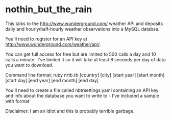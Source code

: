 nothin_but_the_rain
===================

This talks to the http://www.wunderground.com/ weather API and deposits daily and hourly/half-hourly weather observations into a MySQL databse.

You'll need to register for an API key at http://www.wunderground.com/weather/api/.

You can get full access for free but are limited to 500 calls a day and 10 calls a minute- I've limited it so it will take at least 6 seconds per day of data you want to download.

Command line format: ruby nrtb.rb [country] [city] [start year] [start month] [start day]
[end year] [end month] [end day]

You'll need to create a file called nbtrsettings.yaml containing an API key and info about the database you want to write to - I've included a sample with format

Disclaimer: I am an idiot and this is probably terrible garbage.
